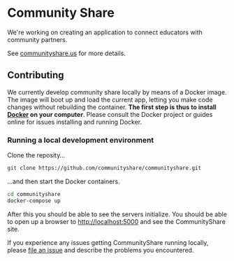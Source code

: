 # Community Share

We're working on creating an application to connect educators with community partners.

See [communityshare.us](http://www.communityshare.us) for more details.


## Contributing

We currently develop community share locally by means of a Docker image. The image will boot up and load the current app, letting you make code changes without rebuilding the container. **The first step is thus to install [Docker](https://www.docker.com) on your computer**. Please consult the Docker project or guides online for issues installing and running Docker.

### Running a local development environment

Clone the reposity…

```bash
git clone https://github.com/communityshare/communityshare.git
```

…and then start the Docker containers.

```bash
cd communityshare
docker-compose up
```

After this you should be able to see the servers initialize. You should be able to open up a browser to [http://localhost:5000](http://localhost:5000) and see the CommunityShare site.

If you experience any issues getting CommunityShare running locally, please [file an issue](https://github.com/communityshare/communityshare/issues/new) and describe the problems you encountered.
